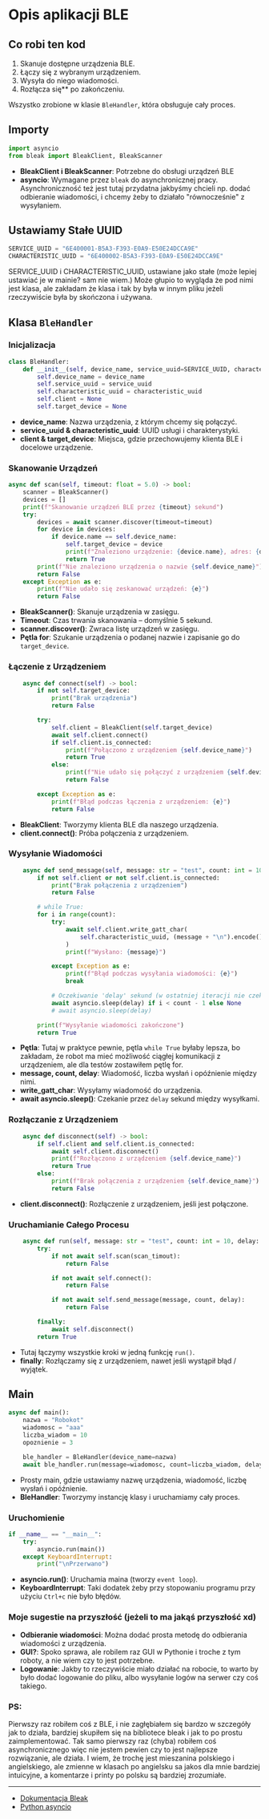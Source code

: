 # Opis aplikacji BLE 

## Co robi ten kod
1. Skanuje dostępne urządzenia BLE.
2. Łączy się z wybranym urządzeniem.
3. Wysyła do niego wiadomości.
4. Rozłącza się** po zakończeniu.

Wszystko zrobione w klasie `BleHandler`, która obsługuje cały proces. 

## Importy

```python
import asyncio
from bleak import BleakClient, BleakScanner
```

- **BleakClient i BleakScanner**: Potrzebne do obsługi urządzeń BLE
- **asyncio**: Wymagane przez `bleak` do asynchronicznej pracy. Asynchroniczność też jest tutaj przydatna jakbyśmy chcieli np. dodać odbieranie wiadomości, i chcemy żeby to działało "równocześnie" z wysyłaniem.

## Ustawiamy Stałe UUID

```python
SERVICE_UUID = "6E400001-B5A3-F393-E0A9-E50E24DCCA9E"
CHARACTERISTIC_UUID = "6E400002-B5A3-F393-E0A9-E50E24DCCA9E"
```

SERVICE_UUID i CHARACTERISTIC_UUID, ustawiane jako stałe (może lepiej ustawiać je w mainie? sam nie wiem.) Może głupio to wygląda że pod nimi jest klasa, ale zakładam że klasa i tak by była w innym pliku jeżeli rzeczywiście była by skończona i używana.

## Klasa `BleHandler` 
### Inicjalizacja

```python
class BleHandler:
    def __init__(self, device_name, service_uuid=SERVICE_UUID, characteristic_uuid=CHARACTERISTIC_UUID):
        self.device_name = device_name
        self.service_uuid = service_uuid
        self.characteristic_uuid = characteristic_uuid
        self.client = None
        self.target_device = None
```

- **device_name**: Nazwa urządzenia, z którym chcemy się połączyć.
- **service_uuid & characteristic_uuid**: UUID usługi i charakterystyki.
- **client & target_device**: Miejsca, gdzie przechowujemy klienta BLE i docelowe urządzenie.

### Skanowanie Urządzeń

```python
async def scan(self, timeout: float = 5.0) -> bool:
    scanner = BleakScanner()
    devices = []
    print(f"Skanowanie urządzeń BLE przez {timeout} sekund")
    try:
        devices = await scanner.discover(timeout=timeout)
        for device in devices:
            if device.name == self.device_name:
                self.target_device = device
                print(f"Znaleziono urządzenie: {device.name}, adres: {device.address}")
                return True
        print(f"Nie znaleziono urządzenia o nazwie {self.device_name}")
        return False
    except Exception as e:
        print(f"Nie udało się zeskanować urządzeń: {e}")
        return False
```

- **BleakScanner()**: Skanuje urządzenia w zasięgu.
- **Timeout**: Czas trwania skanowania – domyślnie 5 sekund.
- **scanner.discover()**: Zwraca listę urządzeń w zasięgu.
- **Pętla for**: Szukanie urządzenia o podanej nazwie i zapisanie go do `target_device`.

### Łączenie z Urządzeniem

```python
    async def connect(self) -> bool:
        if not self.target_device:
            print("Brak urządzenia")
            return False

        try:
            self.client = BleakClient(self.target_device)
            await self.client.connect()
            if self.client.is_connected:
                print(f"Połączono z urządzeniem {self.device_name}")
                return True
            else:
                print(f"Nie udało się połączyć z urządzeniem {self.device_name}")
                return False

        except Exception as e:
            print(f"Błąd podczas łączenia z urządzeniem: {e}")
            return False
```

- **BleakClient**: Tworzymy klienta BLE dla naszego urządzenia.
- **client.connect()**: Próba połączenia z urządzeniem.

### Wysyłanie Wiadomości

```python
    async def send_message(self, message: str = "test", count: int = 10, delay: int = 3) -> bool:
        if not self.client or not self.client.is_connected:
            print("Brak połączenia z urządzeniem")
            return False

        # while True:
        for i in range(count):
            try:
                await self.client.write_gatt_char(
                    self.characteristic_uuid, (message + "\n").encode()
                )
                print(f"Wysłano: {message}")

            except Exception as e:
                print(f"Błąd podczas wysyłania wiadomości: {e}")
                break

            # Oczekiwanie 'delay' sekund (w ostatniej iteracji nie czeka) - dla testów, uzywać drugiej lini z while
            await asyncio.sleep(delay) if i < count - 1 else None
            # await asyncio.sleep(delay)

        print(f"Wysyłanie wiadomości zakończone")
        return True
```

- **Pętla**: Tutaj w praktyce pewnie, pętla `while True` byłaby lepsza, bo zakładam, że robot ma mieć możliwość ciągłej komunikacji z urządzeniem, ale dla testów zostawiłem pętlę for.
- **message, count, delay**: Wiadomość, liczba wysłań i opóźnienie między nimi.
- **write_gatt_char**: Wysyłamy wiadomość do urządzenia.
- **await asyncio.sleep()**: Czekanie przez `delay` sekund między wysyłkami.

### Rozłączanie z Urządzeniem

```python
    async def disconnect(self) -> bool:
        if self.client and self.client.is_connected:
            await self.client.disconnect()
            print(f"Rozłączono z urządzeniem {self.device_name}")
            return True
        else:
            print(f"Brak połączenia z urządzeniem {self.device_name}")
            return False
```

- **client.disconnect()**: Rozłączenie z urządzeniem, jeśli jest połączone.

### Uruchamianie Całego Procesu

```python
    async def run(self, message: str = "test", count: int = 10, delay: int = 3, scan_timout: float = 5.0) -> bool:
        try:
            if not await self.scan(scan_timout):
                return False

            if not await self.connect():
                return False

            if not await self.send_message(message, count, delay):
                return False

        finally:
            await self.disconnect()
        return True
```

- Tutaj łączymy wszystkie kroki w jedną funkcję `run()`. 
- **finally**: Rozłączamy się z urządzeniem, nawet jeśli wystąpił błąd / wyjątek.

## Main

```python
async def main():
    nazwa = "Robokot"
    wiadomosc = "aaa"
    liczba_wiadom = 10
    opoznienie = 3

    ble_handler = BleHandler(device_name=nazwa)
    await ble_handler.run(message=wiadomosc, count=liczba_wiadom, delay=opoznienie)
```

- Prosty main, gdzie ustawiamy nazwę urządzenia, wiadomość, liczbę wysłań i opóźnienie.
- **BleHandler**: Tworzymy instancję klasy i uruchamiamy cały proces.

### Uruchomienie 

```python
if __name__ == "__main__":
    try:
        asyncio.run(main())
    except KeyboardInterrupt:
        print("\nPrzerwano")
```

- **asyncio.run()**: Uruchamia maina (tworzy `event loop`).
- **KeyboardInterrupt**: Taki dodatek żeby przy stopowaniu programu przy użyciu `Ctrl+c` nie było błędów.

### Moje sugestie na przyszłość (jeżeli to ma jakąś przyszłość xd)

- **Odbieranie wiadomości**: Można dodać prosta metodę do odbierania wiadomości z urządzenia.
- **GUI?**: Spoko sprawa, ale robilem raz GUI w Pythonie i troche z tym roboty, a nie wiem czy to jest potrzebne. 
- **Logowanie**: Jakby to rzeczywiście miało działać na robocie, to warto by było dodać logowanie do pliku, albo wysyłanie logów na serwer czy coś takiego.

### PS:
Pierwszy raz robiłem coś z BLE, i nie zagłębiałem się bardzo w szczegóły jak to działa, bardziej skupiłem się na bibliotece bleak i jak to po prostu zaimplementować. Tak samo pierwszy raz (chyba) robiłem coś asynchronicznego więc nie jestem pewien czy to jest najlepsze rozwiązanie, ale działa. 
I wiem, że trochę jest mieszanina polskiego i angielskiego, ale zmienne w klasach po angielsku sa jakos dla mnie bardziej intuicyjne, a komentarze i printy po polsku są bardziej zrozumiałe.

---

- [Dokumentacja Bleak](https://bleak.readthedocs.io/)
- [Python asyncio](https://docs.python.org/3/library/asyncio.html)

